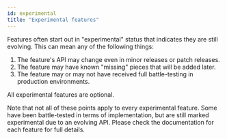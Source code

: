 ```yaml
---
id: experimental
title: "Experimental features"
---
```


<!--
  ~ Licensed to the Apache Software Foundation (ASF) under one
  ~ or more contributor license agreements.  See the NOTICE file
  ~ distributed with this work for additional information
  ~ regarding copyright ownership.  The ASF licenses this file
  ~ to you under the Apache License, Version 2.0 (the
  ~ "License"); you may not use this file except in compliance
  ~ with the License.  You may obtain a copy of the License at
  ~
  ~   http://www.apache.org/licenses/LICENSE-2.0
  ~
  ~ Unless required by applicable law or agreed to in writing,
  ~ software distributed under the License is distributed on an
  ~ "AS IS" BASIS, WITHOUT WARRANTIES OR CONDITIONS OF ANY
  ~ KIND, either express or implied.  See the License for the
  ~ specific language governing permissions and limitations
  ~ under the License.
  -->


Features often start out in "experimental" status that indicates they are still evolving.
This can mean any of the following things:

1. The feature's API may change even in minor releases or patch releases.
2. The feature may have known "missing" pieces that will be added later.
3. The feature may or may not have received full battle-testing in production environments.

All experimental features are optional.

Note that not all of these points apply to every experimental feature. Some have been battle-tested in terms of
implementation, but are still marked experimental due to an evolving API. Please check the documentation for each
feature for full details.
